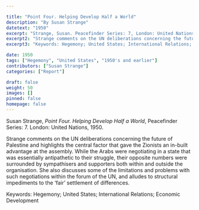 ```yaml
---

title: "Point Four. Helping Develop Half a World"
description: "By Susan Strange"
datetext: "1950"
excerpt: "Strange, Susan. Peacefinder Series: 7, London: United Nations, 1950."
excerpt2: "Strange comments on the UN deliberations concerning the future of Palestine and highlights the central factor that gave the Zionists an in-built advantage at the assembly. While the Arabs were negotiating in a state that was essentially antipathetic to their struggle, their opposite numbers were surrounded by sympathisers and supporters both within and outside the organisation. She also discusses some of the limitations and problems with such negotiations within the forum of the UN, and alludes to structural impediments to the ‘fair’ settlement of differences."
excerpt3: "Keywords: Hegemony; United States; International Relations; Economic Development"

date: 1950
tags: ["Hegemony", "United States", "1950's and earlier"]
contributors: ["Susan Strange"]
categories: ["Report"]

draft: false
weight: 50
images: []
pinned: false
homepage: false
---
```


Susan Strange, *Point Four. Helping Develop Half a World*, Peacefinder Series: 7. London: United Nations, 1950.

Strange comments on the UN deliberations concerning the future of Palestine and highlights the central factor that gave the Zionists an in-built advantage at the assembly. While the Arabs were negotiating in a state that was essentially antipathetic to their struggle, their opposite numbers were surrounded by sympathisers and supporters both within and outside the organisation. She also discusses some of the limitations and problems with such negotiations within the forum of the UN, and alludes to structural impediments to the ‘fair’ settlement of differences.

Keywords: Hegemony; United States; International Relations; Economic Development


